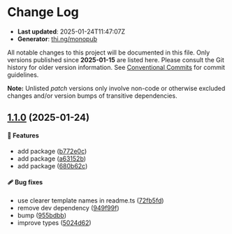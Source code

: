 # Change Log

- **Last updated**: 2025-01-24T11:47:07Z
- **Generator**: [thi.ng/monopub](https://thi.ng/monopub)

All notable changes to this project will be documented in this file.
Only versions published since **2025-01-15** are listed here.
Please consult the Git history for older version information.
See [Conventional Commits](https://conventionalcommits.org/) for commit guidelines.

**Note:** Unlisted _patch_ versions only involve non-code or otherwise excluded changes
and/or version bumps of transitive dependencies.

## [1.1.0](https://github.com/jackdbd/rapido/tree/@jackdbd/fastify-authorization-endpoint@1.1.0) (2025-01-24)

#### 🚀 Features

- add package ([b772e0c](https://github.com/jackdbd/rapido/commit/b772e0c))
- add package ([a63152b](https://github.com/jackdbd/rapido/commit/a63152b))
- add package ([680b62c](https://github.com/jackdbd/rapido/commit/680b62c))

#### 🩹 Bug fixes

- use clearer template names in readme.ts ([72fb5fd](https://github.com/jackdbd/rapido/commit/72fb5fd))
- remove dev dependency ([949f99f](https://github.com/jackdbd/rapido/commit/949f99f))
- bump ([955bdbb](https://github.com/jackdbd/rapido/commit/955bdbb))
- improve types ([5024d62](https://github.com/jackdbd/rapido/commit/5024d62))
